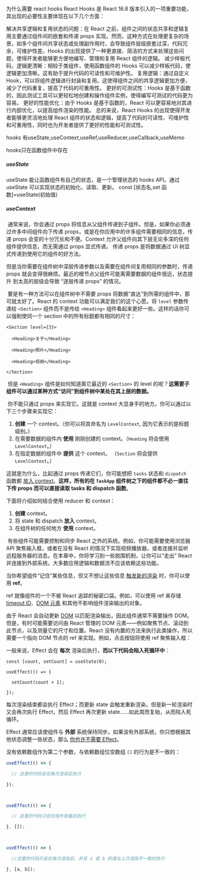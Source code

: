 为什么需要 react hooks
React Hooks 是 React 16.8 版本引入的一项重要功能，其出现的必要性主要体现在以下几个方面：

解决共享逻辑和复用状态的问题：在 React 之前，组件之间的状态共享和逻辑复用主要通过组件间的嵌套和传递 props 实现。然而，这种方式在处理更复杂的场景，如多个组件间共享状态或处理副作用时，会导致组件层级嵌套过深，代码冗余，可维护性差。Hooks 的出现提供了一种更直接、简洁的方式来处理这些问题，使得开发者能够更方便地编写、管理和复用 React 组件的逻辑。
减少样板代码，逻辑更清晰：相较于类组件，使用函数组件的 Hooks 可以减少样板代码，使逻辑更加清晰。这有助于提升代码的可读性和可维护性。
复用逻辑：通过自定义 Hook，可以将组件逻辑进行封装和复用。这使得组件之间的共享逻辑更加方便，减少了代码重复，提高了代码的可重用性。
更好的可测试性：Hooks 是基于函数的，因此测试工具可以更轻松地创建和操作组件实例，使得编写可测试的代码更为容易。
更好的性能优化：由于 Hooks 是基于函数的，React 可以更容易地对其进行内部优化，以提高组件渲染的性能。
总的来说，React Hooks 的出现使得开发者能够更灵活地处理 React 组件的状态和逻辑，提高了代码的可读性、可维护性和可重用性，同时也为开发者提供了更好的性能和可测试性。

hooks 有useState,useContext,useRef,useReducer,useCallback,useMemo

hooks只在函数组件中存在

##### useState

useState 能让函数组件有自己的状态，是一个管理状态的 hooks API。通过 useState 可以实现状态的初始化、读取、更新。
const [状态名,set 函数]=useState(初始值)

##### useContext

​	通常来说，你会通过 props 将信息从父组件传递到子组件。但是，如果你必须通过许多中间组件向下传递 props，或是在你应用中的许多组件需要相同的信息，传递 props 会变的十分冗长和不便。Context 允许父组件向其下层无论多深的任何组件提供信息，而无需通过 props 显式传递。
传递 props 是将数据通过 UI 树显式传递到使用它的组件的好方法。

​	但是当你需要在组件树中深层传递参数以及需要在组件间复用相同的参数时，传递 props 就会变得很麻烦。最近的根节点父组件可能离需要数据的组件很远，状态提升 到太高的层级会导致 “逐层传递 props” 的情况。

​	要是有一种方法可以在组件树中不需要 props 将数据“直达”到所需的组件中，那可就太好了。React 的 context 功能可以满足我们的这个心愿。将 `level` 参数传递给 `<Section>` 组件而不是传给 `<Heading>` 组件看起来更好一些。这样的话你可以强制使同一个 section 中的所有标题都有相同的尺寸：

```
<Section level={3}>

  <Heading>关于</Heading>

  <Heading>照片</Heading>

  <Heading>视频</Heading>

</Section>
```

​	但是 `<Heading>` 组件是如何知道离它最近的 `<Section>` 的 level 的呢？**这需要子组件可以通过某种方式“访问”到组件树中某处在其上层的数据。**

​	你不能只通过 props 来实现它。这就是 context 大显身手的地方。你可以通过以下三个步骤来实现它：

1. **创建** 一个 context。（你可以将其命名为 `LevelContext`, 因为它表示的是标题级别。)
2. 在需要数据的组件内 **使用** 刚刚创建的 context。（`Heading` 将会使用 `LevelContext`。）
3. 在指定数据的组件中 **提供** 这个 context。 （`Section` 将会提供 `LevelContext`。）

这就是为什么，比起通过 props 传递它们，你可能想把 `tasks` 状态和 `dispatch` 函数都 [放入 context](https://zh-hans.react.dev/learn/passing-data-deeply-with-context)。**这样，所有的在 `TaskApp` 组件树之下的组件都不必一直往下传 props 而可以直接读取 tasks 和 dispatch 函数**。

下面将介绍如何结合使用 reducer 和 context：

1. **创建** context。
2. 将 state 和 dispatch **放入** context。
3. 在组件树的任何地方 **使用** context。

​	有些组件可能需要控制和同步 React 之外的系统。例如，你可能需要使用浏览器 API 聚焦输入框，或者在没有 React 的情况下实现视频播放器，或者连接并监听远程服务器的消息。在本章中，你将学习到一些脱围机制，让你可以“走出” React 并连接到外部系统。大多数应用逻辑和数据流不应该依赖这些功能。

当你希望组件“记住”某些信息，但又不想让这些信息 [触发新的渲染](https://zh-hans.react.dev/learn/render-and-commit) 时，你可以使用 **ref**。

ref 就像组件的一个不被 React 追踪的秘密口袋。例如，可以使用 ref 来存储 [timeout ID](https://developer.mozilla.org/zh-CN/docs/Web/API/setTimeout#return_value)、[DOM 元素](https://developer.mozilla.org/zh-CN/docs/Web/API/Element) 和其他不影响组件渲染输出的对象。

由于 React 会自动更新 [DOM](https://developer.mozilla.org/docs/Web/API/Document_Object_Model/Introduction) 以匹配渲染输出，因此组件通常不需要操作 DOM。但是，有时可能需要访问由 React 管理的 DOM 元素——例如聚焦节点、滚动到此节点，以及测量它的尺寸和位置。React 没有内置的方法来执行此类操作，所以需要一个指向 DOM 节点的 ref 来实现。例如，点击按钮将使用 ref 聚焦输入框：

一般来说，Effect 会在  **每次** 渲染后执行，**而以下代码会陷入死循环中**：

```
const [count, setCount] = useState(0);

useEffect(() => {

  setCount(count + 1);

});
```

每次渲染结束都会执行 Effect；而更新 state 会触发重新渲染。但是新一轮渲染时又会再次执行 Effect，然后 Effect 再次更新 state……如此周而复始，从而陷入死循环。

Effect 通常应该使组件与 **外部** 系统保持同步。如果没有外部系统，你只想根据其他状态调整一些状态，那么 [你也许不需要 Effect](https://zh-hans.react.dev/learn/you-might-not-need-an-effect)。

没有依赖数组作为第二个参数，与依赖数组位空数组 `[]` 的行为是不一致的：

```javascript
useEffect(() => {

  // 这里的代码会在每次渲染后执行

});



useEffect(() => {

  // 这里的代码只会在组件挂载后执行

}, []);



useEffect(() => {

  //这里的代码只会在每次渲染后，并且 a 或 b 的值与上次渲染不一致时执行

}, [a, b]);
```